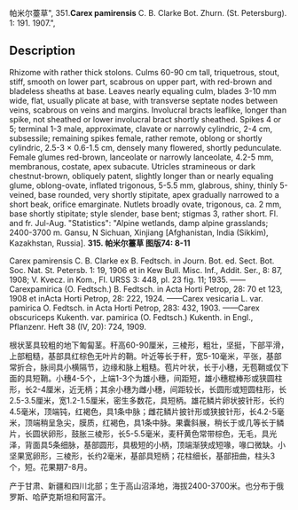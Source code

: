 帕米尔薹草",
351.**Carex pamirensis** C. B. Clarke Bot. Zhurn. (St. Petersburg). 1: 191. 1907.",

## Description
Rhizome with rather thick stolons. Culms 60-90 cm tall, triquetrous, stout, stiff, smooth on lower part, scabrous on upper part, with red-brown and bladeless sheaths at base. Leaves nearly equaling culm, blades 3-10 mm wide, flat, usually plicate at base, with transverse septate nodes between veins, scabrous on veins and margins. Involucral bracts leaflike, longer than spike, not sheathed or lower involucral bract shortly sheathed. Spikes 4 or 5; terminal 1-3 male, approximate, clavate or narrowly cylindric, 2-4 cm, subsessile; remaining spikes female, rather remote, oblong or shortly cylindric, 2.5-3 × 0.6-1.5 cm, densely many flowered, shortly pedunculate. Female glumes red-brown, lanceolate or narrowly lanceolate, 4.2-5 mm, membranous, costate, apex subacute. Utricles stramineous or dark chestnut-brown, obliquely patent, slightly longer than or nearly equaling glume, oblong-ovate, inflated trigonous, 5-5.5 mm, glabrous, shiny, thinly 5-veined, base rounded, very shortly stipitate, apex gradually narrowed to a short beak, orifice emarginate. Nutlets broadly ovate, trigonous, ca. 2 mm, base shortly stipitate; style slender, base bent; stigmas 3, rather short. Fl. and fr. Jul-Aug.
  "Statistics": "Alpine wetlands, damp alpine grasslands; 2400-3700 m. Gansu, N Sichuan, Xinjiang [Afghanistan, India (Sikkim), Kazakhstan, Russia].
**315. 帕米尔薹草 图版74: 8-11**

Carex pamirensis C. B. Clarke ex B. Fedtsch. in Journ. Bot. ed. Sect. Bot. Soc. Nat. St. Petersb. 1: 19, 1906 et in Kew Bull. Misc. Inf., Addit. Ser., 8: 87, 1908; V. Kvecz. in Kom., Fl. URSS 3: 448, pl. 23 fig. 11; 1935. ——Carexpamirica (O. Fedtsch.) B. Fedtsch. in Acta Horti Petrop, 28: 70 et 123, 1908 et inActa Horti Petrop, 28: 222, 1924. ——Carex vesicaria L. var. pamirica O. Fedtsch. in Acta Horti Petrop, 283: 432, 1903. ——Carex obscuriceps Kukenth. var. pamirica (O. Fedtsch.) Kukenth. in Engl., Pflanzenr. Heft 38 (IV, 20): 724, 1909.

根状茎具较粗的地下匍匐茎。秆高60-90厘米，三棱形，粗壮，坚挺，下部平滑，上部粗糙，基部具红棕色无叶片的鞘。叶近等长于秆，宽5-10毫米，平张，基部常折合，脉间具小横隔节，边缘和脉上粗糙。苞片叶状，长于小穗，无苞鞘或仅下面的具短鞘。小穗4-5个，上端1-3个为雄小穗，间距短，雄小穗棍棒形或狭圆柱形，长2-4厘米，近无柄；其余小穗为雌小穗，间距较长，长圆形或短圆柱形，长2.5-3.5厘米，宽1.2-1.5厘米，密生多数花，具短柄。雄花鳞片卵状披针形，长约4.5毫米，顶端钝，红褐色，具1条中脉；雌花鳞片披针形或狭披针形，长4.2-5毫米，顶端稍呈急尖，膜质，红褐色，具1条中脉。果囊斜展，稍长于或几等长于鳞片，长圆状卵形，鼓胀三棱形，长5-5.5毫米，麦秆黄色常带棕色，无毛，具光泽，背面具5条细脉，基部圆形，具极短的小柄，顶端渐狭成短喙，喙口微缺。小坚果宽卵形，三棱形，长约2毫米，基部具短柄；花柱细长，基部扭曲，柱头3个，短。花果期7-8月。

产于甘肃、新疆和四川北部；生于高山沼泽地，海拔2400-3700米。也分布于俄罗斯、哈萨克斯坦和阿富汗。
